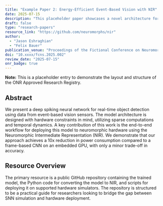 ```yaml
---
title: "Example Paper 2: Energy-Efficient Event-Based Vision with NIR"
date: 2025-07-15
description: "This placeholder paper showcases a novel architecture for object detection using an event-based camera, optimized for deployment on neuromorphic hardware via the Neuromorphic Intermediate Representation (NIR)."
draft: false
type: "research-papers"
resource_link: "https://github.com/neuromorphs/nir"
author:
  - "Jason Eshraghian"
  - "Felix Bauer"
publication_venue: "Proceedings of the Fictional Conference on Neuromorphic Systems, 2025"
doi: "10.xxxx/fcns.2025.002"
review_date: "2025-07-15"
onr_badge: true
---
```


**Note:** This is a placeholder entry to demonstrate the layout and structure of the ONR Approved Research Registry.

## Abstract
We present a deep spiking neural network for real-time object detection using data from event-based vision sensors. The model architecture is designed with hardware constraints in mind, utilizing sparse computations and temporal dynamics. A key contribution of this work is the end-to-end workflow for deploying this model to neuromorphic hardware using the Neuromorphic Intermediate Representation (NIR). We demonstrate that our approach achieves a 10x reduction in power consumption compared to a frame-based CNN on an embedded GPU, with only a minor trade-off in accuracy.

## Resource Overview
The primary resource is a public GitHub repository containing the trained model, the Python code for converting the model to NIR, and scripts for deploying it on supported hardware simulators. The repository is structured to be a practical guide for researchers looking to bridge the gap between SNN simulation and hardware deployment.